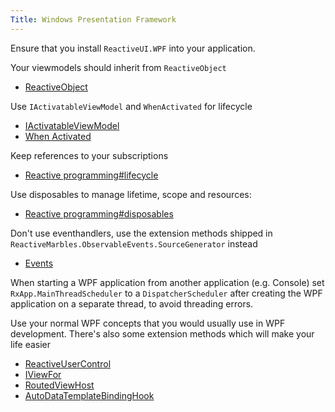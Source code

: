 ```yaml
---
Title: Windows Presentation Framework
---
```


Ensure that you install `ReactiveUI.WPF` into your application.

Your viewmodels should inherit from `ReactiveObject`

- [ReactiveObject](~/api/reactiveui/reactiveobject/)

Use `IActivatableViewModel` and `WhenActivated` for lifecycle

- [IActivatableViewModel](~/api/reactiveui/IActivatableViewModel/)
- [When Activated](~/docs/handbook/when-activated/index.md)

Keep references to your subscriptions

- [Reactive programming#lifecycle](~/docs/reactive-programming/index.md#lifecycle)

Use disposables to manage lifetime, scope and resources:

- [Reactive programming#disposables](~/docs/reactive-programming/index.md#disposables)

Don't use eventhandlers, use the extension methods shipped in `ReactiveMarbles.ObservableEvents.SourceGenerator` instead

- [Events](~/docs/handbook/events/index.md)

When starting a WPF application from another application (e.g. Console) set `RxApp.MainThreadScheduler` to a `DispatcherScheduler` after creating the WPF application on a separate thread, to avoid threading errors.

Use your normal WPF concepts that you would usually use in WPF development. There's also some extension methods which will make your life easier

- [ReactiveUserControl](~/api/reactiveui/reactiveusercontrol_1/)
- [IViewFor](~/api/reactiveui/iviewfor_1/)
- [RoutedViewHost](~/api/reactiveui/routedviewhost/)
- [AutoDataTemplateBindingHook](~/api/reactiveui/autodatatemplatebindinghook/)
